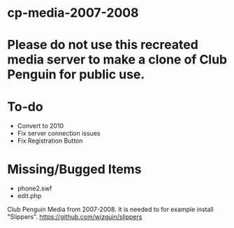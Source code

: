 # cp-media-2007-2008

# Please do not use this recreated media server to make a clone of Club Penguin for public use.


# To-do
- Convert to 2010
- Fix server connection issues
- Fix Registration Button





# Missing/Bugged Items
- phone2.swf
- edit.php








Club Penguin Media from 2007-2008.
It is needed to for example install "Slippers". https://github.com/wizguin/slippers
